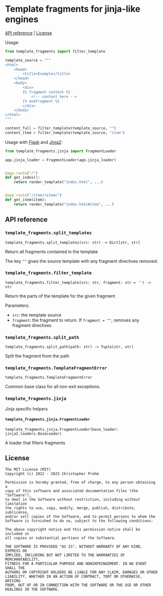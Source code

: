 # Template fragments for jinja-like engines

[API reference](#api-reference)
| [License](#license)

Usage:

```python
from template_fragments import filter_template

template_source = """
<html>
    <head>
        <title>Example</title>
    </head>
    <body>
        <div>
        {% fragment content %}
            <!-- content here -->
        {% endfragment %}
        </div>
    </body>
</html>
"""

content_full = filter_template(template_source, "")
content_item = filter_template(template_source, "item")
```

Usage with [Flask][flask] and [Jinja2][jinja2]:

```python
from template_fragments.jinja import FragmentLoader

app.jinja_loader = FragmentLoader(app.jinja_loader)


@app.route("/")
def get_index():
    return render_template("index.html", ...)


@app.route("/item/<item>")
def get_item(item):
    return render_template("index.html#item", ...)
```

## API reference

<!-- minidoc "module": "template_fragments", "header": false -->

### `template_fragments.split_templates`

[template_fragments.split_templates]: #template_fragmentssplit_templates

`template_fragments.split_templates(src: str) -> Dict[str, str]`

Return all fragments contained in the template

The key `""` gives the source template with any fragment directives removed.

### `template_fragments.filter_template`

[template_fragments.filter_template]: #template_fragmentsfilter_template

`template_fragments.filter_template(src: str, fragment: str = '') -> str`

Return the parts of the template for the given fragment

Parameters:

- `src`: the template source
- `fragment`: the fragment to return. If `fragment = ""`, removes any
  fragment directives

### `template_fragments.split_path`

[template_fragments.split_path]: #template_fragmentssplit_path

`template_fragments.split_path(path: str) -> Tuple[str, str]`

Split the fragment from the path

### `template_fragments.TemplateFragmentError`

[template_fragments.TemplateFragmentError]: #template_fragmentstemplatefragmenterror

`template_fragments.TemplateFragmentError`

Common base class for all non-exit exceptions.

<!-- minidoc -->

### `template_fragments.jinja`

<!-- minidoc "module": "template_fragments.jinja", "header": false -->
Jinja specific helpers

#### `template_fragments.jinja.FragmentLoader`

[template_fragments.jinja.FragmentLoader]: #template_fragmentsjinjafragmentloader

`template_fragments.jinja.FragmentLoader(base_loader: jinja2.loaders.BaseLoader)`

A loader that filters fragments

<!-- minidoc -->


## License

```
The MIT License (MIT)
Copyright (c) 2022 - 2023 Christopher Prohm

Permission is hereby granted, free of charge, to any person obtaining a
copy of this software and associated documentation files (the "Software"),
to deal in the Software without restriction, including without limitation
the rights to use, copy, modify, merge, publish, distribute, sublicense,
and/or sell copies of the Software, and to permit persons to whom the
Software is furnished to do so, subject to the following conditions:

The above copyright notice and this permission notice shall be included in
all copies or substantial portions of the Software.

THE SOFTWARE IS PROVIDED "AS IS", WITHOUT WARRANTY OF ANY KIND, EXPRESS OR
IMPLIED, INCLUDING BUT NOT LIMITED TO THE WARRANTIES OF MERCHANTABILITY,
FITNESS FOR A PARTICULAR PURPOSE AND NONINFRINGEMENT. IN NO EVENT SHALL THE
AUTHORS OR COPYRIGHT HOLDERS BE LIABLE FOR ANY CLAIM, DAMAGES OR OTHER
LIABILITY, WHETHER IN AN ACTION OF CONTRACT, TORT OR OTHERWISE, ARISING
FROM, OUT OF OR IN CONNECTION WITH THE SOFTWARE OR THE USE OR OTHER
DEALINGS IN THE SOFTWARE.
```

[flask]: https://flask.palletsprojects.com/
[jinja2]: https://jinja.palletsprojects.com/
